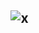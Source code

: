 ## ‎ ‎‎‎‎ ‎‎‎‎ ‎‎‎‎ ‎‎‎‎ ‎‎‎‎ ‎‎‎‎ ‎‎‎‎ ‎‎‎‎ ‎‎‎‎ ‎‎‎‎  ‎‎‎‎ ‎‎‎‎ ‎‎‎‎ ‎‎‎‎ ‎‎‎‎ ‎‎‎‎ ‎‎‎ ‎‎‎ ‎‎‎‎ ‎‎‎‎ ‎‎‎![x](https://i.giphy.com/media/v1.Y2lkPTc5MGI3NjExNHZ2aTh3YTF0d3c5eng4YWFhYnJqc2FsN3NyNmVqN2JjODR3cG5mbiZlcD12MV9pbnRlcm5hbF9naWZfYnlfaWQmY3Q9Zw/8WZr2UFfjCECB2Bfuw/giphy.gif)
